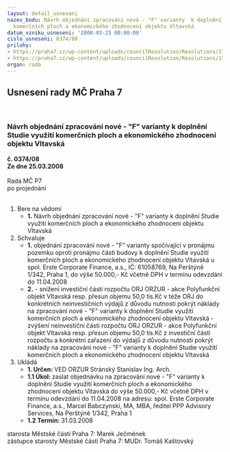 ```yaml
---
layout: detail_usneseni
nazev_bodu: Návrh objednání zpracování nové - "F" varianty  k doplnění Studie využití
  komerčních ploch a ekonomického zhodnocení objektu Vltavská
datum_vzniku_usneseni: '2008-03-25 00:00:00'
cislo_usneseni: 0374/08
prilohy:
- https://praha7.cz/wp-content/uploads/councilResolution/Resolutions/17399/12-zapis_prac_skup_vltavska_19_03_2008.doc
- https://praha7.cz/wp-content/uploads/councilResolution/Resolutions/17399/12-objednavka_f_varianta.doc
organ: rada
---
```

<div id="ucUsn_pList" class="usn">
	<span><h2>Usnesení rady MČ Praha 7 </h2>
<br></span><div class="standBody">
<span><h3>Návrh objednání zpracování nové - "F" varianty  k doplnění Studie využití komerčních ploch a ekonomického zhodnocení objektu Vltavská</h3></span><div class="center">
		<strong>č. 0374/08</strong><br>
	</div>
<div class="center">
		<strong>Ze dne 25.03.2008</strong><br><br>
	</div>Rada MČ P7<br> po projednání<br><br><ol>
<li>Bere na vědomí<ul><li>
<strong>1.</strong> Návrh objednání zpracování nové - "F" varianty  k doplnění Studie využití komerčních ploch a ekonomického zhodnocení objektu Vltavská  </li></ul>
</li>
<li>Schvaluje<ul>
<li>
<strong>1.</strong> objednání zpracování nové - "F" varianty spočívající v pronájmu pozemku oproti pronájmu části budovy k doplnění Studie využití komerčních ploch a ekonomického zhodnocení objektu Vltavská u spol. Erste Corporate Finance, a.s., IČ: 61058769, Na Perštýně 1/342, Praha 1, do výše 50.000,- Kč včetně DPH v termínu odevzdání do 11.04.2008</li>
<li>
<strong>2.</strong> -  snížení  investiční části rozpočtu ORJ ORZUR - akce Polyfunkční objekt Vltavská resp. přesun objemu 50,0 tis.Kč v téže ORJ do konkrétních neinvestičních výdajů z důvodu nutnosti pokrýt náklady na zpracování nové - "F" varianty  k doplnění Studie využití komerčních ploch a ekonomického zhodnocení objektu Vltavská -  zvýšení  neinvestiční části rozpočtu ORJ ORZUR - akce Polyfunkční objekt Vltavská resp. přesun objemu 50,0 tis.Kč z investiční části rozpočtu  a konkrétní zařazení do výdajů z důvodu nutnosti pokrýt náklady na zpracování nové - "F" varianty  k doplnění Studie využití komerčních ploch a ekonomického zhodnocení objektu Vltavská     </li>
</ul>
</li>
<li>Ukládá<ul>
<li>
<strong>1. Určen: </strong>VED ORZUR  Stránský  Stanislav Ing. Arch.</li>
<li>
<strong>1.1 Úkol: </strong>zaslat objednávku na zpracování nové - "F" varianty  k doplnění Studie využití komerčních ploch a ekonomického zhodnocení objektu Vltavská do výše 50.000,- Kč včetně DPH v termínu odevzdání do 11.04.2008 na adresu: spol. Erste Corporate Finance, a.s., Marcel Babczynski, MA, MBA, ředitel PPP Advisory Services, Na Perštýně 1/342, Praha 1</li>
<li>
<strong>1.2 Termín: </strong>31.03.2008</li>
</ul>
</li>
</ol>starosta Městské části Praha 7: Marek Ječmének<br>zástupce starosty Městské části Praha 7: MUDr. Tomáš Kaštovský 
</div>
</div>